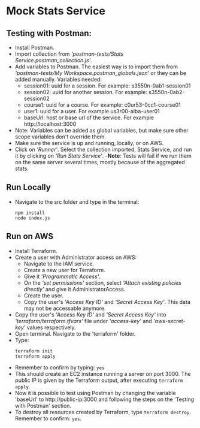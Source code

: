 # Mock Stats Service

## Testing with Postman:
- Install Postman.
- Import collection from *'postman-tests/Stats Service.postman_collection.js'*.
- Add variables to Postman. The easiest way is to import them from *'postman-tests/My Workspace.postman_globals.json'* or they can be added manually. Variables needed:
    - session01: uuid for a session. For example: s3550n-0ab1-session01
    - session02: uuid for another session. For example: s3550n-0ab2-session02
    - course1: uuid for a course. For example: c0ur53-0cc1-course01
    - user1: uuid for a user. For example us3r00-alba-user01
    - baseUrl: host or base url of the service. For example http://localhost:3000
- Note: Variables can be added as global variables, but make sure other scope variables don't override them.
- Make sure the service is up and running, locally, or on AWS.
- Click on *'Runner'*. Select the collection imported, Stats Service, and run it by clicking on *'Run Stats Service'*.
-**Note**: Tests will fail if we run them on the same server several times, mostly because of the aggregated stats.

## Run Locally
- Navigate to the src folder and type in the terminal: 
  ```
  npm install
  node index.js
  ```

## Run on AWS
- Install Terraform.
- Create a user with Administrator access on AWS:
    - Navigate to the IAM service.
    - Create a new user for Terraform.
    - Give it *'Programmatic Access'*.
    - On the *'set permissions'* section, select *'Attach existing policies directly'* and give it AdministratorAccess.
    - Create the user.
    - Copy the user's *'Access Key ID'* and *'Secret Access Key'*. This data may not be accessable anymore.
- Copy the user's *'Access Key ID'* and *'Secret Access Key'* into *'terraform/terraform.tfvars'* file under *'access-key'* and *'aws-secret-key'* values respectively.
- Open terminal. Navigate to the 'terraform' folder.
- Type:
    ```
    terraform init
    terraform apply
    ```
- Remember to confirm by typing: `yes`
- This should create an EC2 instance running a server on port 3000. The public IP is given by the Terraform output, after executing `terraform apply`.
- Now it is possible to test using Postman by changing the variable 'baseUrl' to http://public-ip:3000 and following the steps on the 'Testing with Postman' section.
- To destroy all resources created by Terraform, type `terraform destroy`. Remember to confirm: `yes`.
